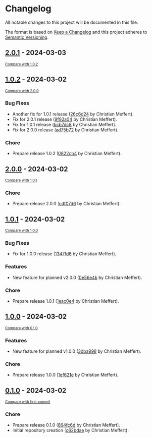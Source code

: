 # Changelog

All notable changes to this project will be documented in this file.

The format is based on [Keep a Changelog](http://keepachangelog.com/en/1.0.0/)
and this project adheres to [Semantic Versioning](http://semver.org/spec/v2.0.0.html).

<!-- insertion marker -->
## [2.0.1](https://github.com/chme/gitchangelog-test/releases/tag/2.0.1) - 2024-03-03

<small>[Compare with 1.0.2](https://github.com/chme/gitchangelog-test/compare/1.0.2...2.0.1)</small>

## [1.0.2](https://github.com/chme/gitchangelog-test/releases/tag/1.0.2) - 2024-03-02

<small>[Compare with 2.0.0](https://github.com/chme/gitchangelog-test/compare/2.0.0...1.0.2)</small>

### Bug Fixes

- Another fix for 1.0.1 release ([26c6d24](https://github.com/chme/gitchangelog-test/commit/26c6d24a9cdcd94f4c25f5ae47bc3c8cecae2d94) by Christian Meffert).
- Fix for 2.0.1 release ([9f92a04](https://github.com/chme/gitchangelog-test/commit/9f92a04c571a69c7da1011790bd2c83f3875e16a) by Christian Meffert).
- Fix for 1.0.1 release ([bcb7dc8](https://github.com/chme/gitchangelog-test/commit/bcb7dc8ea91a680096d3095f87b62a135da6fcc9) by Christian Meffert).
- Fix for 2.0.0 release ([ad75b72](https://github.com/chme/gitchangelog-test/commit/ad75b729dcfbb7e9d7ad67f10c1b16e0f8f7d0df) by Christian Meffert).

### Chore

- Prepare release 1.0.2 ([0822cb4](https://github.com/chme/gitchangelog-test/commit/0822cb4fea33e8ed0556c215fade2f26cf461312) by Christian Meffert).

## [2.0.0](https://github.com/chme/gitchangelog-test/releases/tag/2.0.0) - 2024-03-02

<small>[Compare with 1.0.1](https://github.com/chme/gitchangelog-test/compare/1.0.1...2.0.0)</small>

### Chore

- Prepare release 2.0.0 ([cdf07d6](https://github.com/chme/gitchangelog-test/commit/cdf07d6a9c71db8b3151717cd7b040d10e81ac0f) by Christian Meffert).

## [1.0.1](https://github.com/chme/gitchangelog-test/releases/tag/1.0.1) - 2024-03-02

<small>[Compare with 1.0.0](https://github.com/chme/gitchangelog-test/compare/1.0.0...1.0.1)</small>

### Bug Fixes

- Fix for 1.0.0 release ([1347fd6](https://github.com/chme/gitchangelog-test/commit/1347fd68dfd116ddf94d45b639f8babbd7cf6889) by Christian Meffert).

### Features

- New feature for planned v2.0.0 ([0e56e4b](https://github.com/chme/gitchangelog-test/commit/0e56e4bc8a74e328fd0a3ac021aacd3b023106b2) by Christian Meffert).

### Chore

- Prepare release 1.0.1 ([1eac0e4](https://github.com/chme/gitchangelog-test/commit/1eac0e4ecafbe601fe05f1ceaff75031fcc49cf7) by Christian Meffert).

## [1.0.0](https://github.com/chme/gitchangelog-test/releases/tag/1.0.0) - 2024-03-02

<small>[Compare with 0.1.0](https://github.com/chme/gitchangelog-test/compare/0.1.0...1.0.0)</small>

### Features

- New feature for planned v1.0.0 ([3dba998](https://github.com/chme/gitchangelog-test/commit/3dba998738469adb9ea4a7f677ce944d5ca38f74) by Christian Meffert).

### Chore

- Prepare release 1.0.0 ([1ef621e](https://github.com/chme/gitchangelog-test/commit/1ef621e8eeaaa4f484092ba3b97ad16dd526dbd9) by Christian Meffert).

## [0.1.0](https://github.com/chme/gitchangelog-test/releases/tag/0.1.0) - 2024-03-02

<small>[Compare with first commit](https://github.com/chme/gitchangelog-test/compare/c62bdae4ea760b79472335985c43849f42729e26...0.1.0)</small>

### Chore

- Prepare release 0.1.0 ([864fc6d](https://github.com/chme/gitchangelog-test/commit/864fc6dd8850458c8bdbb90a616dd977245d5c54) by Christian Meffert).
- Initial repository creation ([c62bdae](https://github.com/chme/gitchangelog-test/commit/c62bdae4ea760b79472335985c43849f42729e26) by Christian Meffert).

